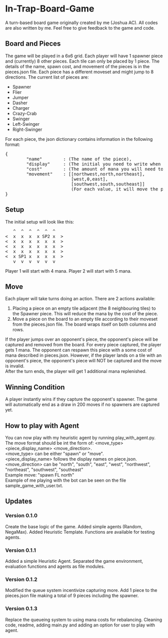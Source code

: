 # In-Trap-Board-Game
A turn-based board game originally created by me (Joshua AC). 
All codes are also written by me.
Feel free to give feedback to the game and code.

## Board and Pieces
The game will be played in a 6x6 grid. 
Each player will have 1 spawner piece and (currently) 8 other pieces.
Each tile can only be placed by 1 piece.
The details of the name, spawn cost, and movement of the pieces is in the pieces.json file.
Each piece has a different moveset and might jump to 8 directions.
The current list of pieces are:
- Spawner
- Flier
- Jumper
- Dasher
- Charger
- Crazy-Crab
- Swinger
- Left-Swinger
- Right-Swinger  

For each piece, the json dictionary contains information in the following format:
<pre>
{
        "name"        : (The name of the piece),
        "display"     : (The initial you need to write when using play_with_agent.py),
        "cost"        : (The amount of mana you will need to spawn this piece),
        "movement"    : [[northwest,north,northeast],
                         [west,0,east],
                         [southwest,south,southeast]]
                         (For each value, it will move the piece in that direction according to the value)
}
</pre>

## Setup
The initial setup will look like this:
<pre>
   ^  ^  ^  ^  ^  ^
<  x  x  x  x SP2 x  >
<  x  x  x  x  x  x  >
<  x  x  x  x  x  x  >
<  x  x  x  x  x  x  >
<  x SP1 x  x  x  x  >
   v  v  v  v  v  v
</pre>
Player 1 will start with 4 mana.
Player 2 will start with 5 mana.

## Move
Each player will take turns doing an action.
There are 2 actions available:
1. Placing a piece on an empty tile adjacent (the 8 neighbouring tiles) to the Spawner piece. This will reduce the mana by the cost of the piece.  
2. Move a piece on the board to an empty tile according to their moveset from the pieces.json file. The board wraps itself on both columns and rows.  

If the player jumps over an opponent's piece, the opponent's piece will be captured and removed from the board. 
For every piece captured, the player gets 1 mana.
The opponent can respawn this piece with a some cost of mana described in pieces.json.
However, if the player lands on a tile with an opponent's piece, the opponent's piece will NOT be captured and the move is invalid.  
After the turn ends, the player will get 1 additional mana replenished.

## Winning Condition
A player instantly wins if they capture the opponent's spawner. 
The game will automatically end as a draw in 200 moves if no spawners are captured yet.

## How to play with Agent
You can now play with my heuristic agent by running play_with_agent.py.
The move format should be int the form of: <move_type> <piece_display_name> <move_direction>.  
<move_type> can be either "spawn" or "move".  
<piece_display_name> follows the display names on piece.json.  
<move_direction> can be "north", "south", "east", "west", "northwest", "northeast", "southwest", "southeast"  
Example move: "spawn FL north"  
Example of me playing with the bot can be seen on the file sample_game_with_user.txt.  

## Updates
### Version 0.1.0
Create the base logic of the game. 
Added simple agents (Random, NegaMax). 
Added Heuristic Template.
Functions are available for testing agents.

### Version 0.1.1
Added a simple Heuristic Agent.
Separated the game environment, evaluation functions and agents as file modules.

### Version 0.1.2
Modified the queue system incentivize capturing more.
Add 1 piece to the pieces.json file making a total of 9 pieces including the spawner.

### Version 0.1.3
Replace the queueing system to using mana costs for rebalancing.
Cleaning code, readme, adding main.py and adding an option for user to play with agent. 
